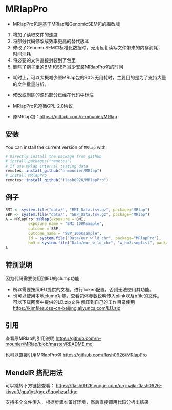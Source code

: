 # MRlapPro
- MRlapPro包是基于MRlap和GenomicSEM包的魔改版
1. 增加了读取文件的速度
2. 将部分代码修改成效率更高的替代版本
3. 修改了GenomicSEM中标准化数据时，无用反复读写文件带来的内存消耗，时间消耗
4. 将必要的文件直接封装到了包里
5. 删除了例子里的BMI和SBP 减少安装MRlapPro包的时间

- 耗时上，可以大概减少原MRlap包的90%无用耗时，主要目的是为了支持大量的文件批量分析。

- 修改或删除的源码部分已经在代码中标注

- MRlapPro包遵循GPL-2.0协议
- 原MRlap包：https://github.com/n-mounier/MRlap

## 安装

You can install the current version of `MRlap` with:

``` r
# Directly install the package from github
# install.packages("remotes")
# if use MRlap internal testing data
remotes::install_github("n-mounier/MRlap")
# install MRlapPro
remotes::install_github("flash0926/MRlapPro")
```

## 例子
``` r
BMI <- system.file("data/", "BMI_Data.tsv.gz", package="MRlap")
SBP <- system.file("data/", "SBP_Data.tsv.gz", package="MRlap")
A = MRlapPro::MRlap(exposure = BMI,
          exposure_name = "BMI_100Ksample",
          outcome = SBP,
          outcome_name = "SBP_100Ksample",
          ld = system.file("Data/eur_w_ld_chr", package="MRlapPro"),
          hm3 = system.file("Data/eur_w_ld_chr", "w_hm3.snplist", package="MRlapPro"))
A
```

## 特别说明
因为代码需要使用到IEU的clump功能
- 所以需要按照IEU提供的文档，进行Token配置，否则无法使用其功能。
- 也可以使用本地clump功能，查看包体参数说明传入plink以及bfile的文件。
可以下载网页中提供的LD.zip文件 解压到自己的工作目录使用
https://kimfiles.oss-cn-beijing.aliyuncs.com/LD.zip

## 引用

查看原MRlap的引用说明
https://github.com/n-mounier/MRlap/blob/master/README.md
 
也可以直接引用MRlapPro包
https://github.com/flash0926/MRlapPro


## MendelR 搭配用法
可以跳转下方链接查看：
https://flash0926.yuque.com/org-wiki-flash0926-kivyu0/gpa1ys/ggcx9qoyhzsr1dgc

支持多个文件传入，根据步骤准备好环境，然后直接调用代码分析出结果